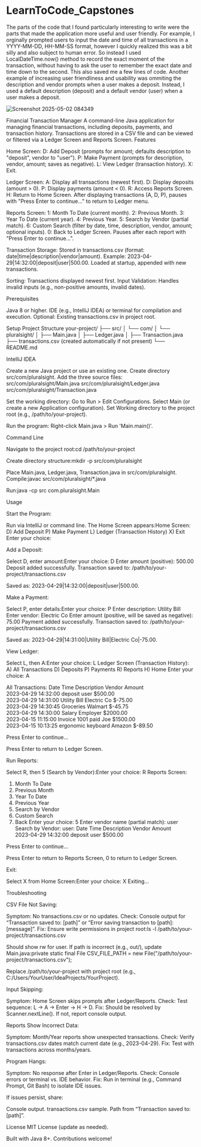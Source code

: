 # LearnToCode_Capstones

The parts of the code that I found particularly interesting to write were the parts that made the application more useful and user friendly. For example, I orginally prompted users to input the date and time of all transactions in a YYYY-MM-DD, HH-MM-SS format, however I quickly realized this was a bit silly and also subject to human error. So instead I used LocalDateTime.now() method to record the exact moment of the transaction, without having to ask the user to remember the exact date and time down to the second. This also saved me a few lines of code. 
Another example of increasing user friendliness and usability was ommiting the description and vendor prompts when a user makes a deposit. Instead, I used a default description (deposit) and a default vendor (user) when a user makes a deposit.

![Screenshot 2025-05-02 084349](https://github.com/user-attachments/assets/4b5a0696-1a2b-4699-8ccc-bfc47847681f)

Financial Transaction Manager
A command-line Java application for managing financial transactions, including deposits, payments, and transaction history. Transactions are stored in a CSV file and can be viewed or filtered via a Ledger Screen and Reports Screen.
Features

Home Screen:
D: Add Deposit (prompts for amount; defaults description to "deposit", vendor to "user").
P: Make Payment (prompts for description, vendor, amount; saves as negative).
L: View Ledger (transaction history).
X: Exit.


Ledger Screen:
A: Display all transactions (newest first).
D: Display deposits (amount > 0).
P: Display payments (amount < 0).
R: Access Reports Screen.
H: Return to Home Screen.
After displaying transactions (A, D, P), pauses with "Press Enter to continue..." to return to Ledger menu.


Reports Screen:
1: Month To Date (current month).
2: Previous Month.
3: Year To Date (current year).
4: Previous Year.
5: Search by Vendor (partial match).
6: Custom Search (filter by date, time, description, vendor, amount; optional inputs).
0: Back to Ledger Screen.
Pauses after each report with "Press Enter to continue...".


Transaction Storage:
Stored in transactions.csv (format: date|time|description|vendor|amount).
Example: 2023-04-29|14:32:00|deposit|user|500.00.
Loaded at startup, appended with new transactions.


Sorting: Transactions displayed newest first.
Input Validation: Handles invalid inputs (e.g., non-positive amounts, invalid dates).

Prerequisites

Java 8 or higher.
IDE (e.g., IntelliJ IDEA) or terminal for compilation and execution.
Optional: Existing transactions.csv in project root.

Setup
Project Structure
your-project/
├── src/
│   └── com/
│       └── pluralsight/
│           ├── Main.java
│           ├── Ledger.java
│           ├── Transaction.java
├── transactions.csv  (created automatically if not present)
└── README.md

IntelliJ IDEA

Create a new Java project or use an existing one.
Create directory src/com/pluralsight.
Add the three source files:
src/com/pluralsight/Main.java
src/com/pluralsight/Ledger.java
src/com/pluralsight/Transaction.java


Set the working directory:
Go to Run > Edit Configurations.
Select Main (or create a new Application configuration).
Set Working directory to the project root (e.g., /path/to/your-project).


Run the program:
Right-click Main.java > Run 'Main.main()'.



Command Line

Navigate to the project root:cd /path/to/your-project


Create directory structure:mkdir -p src/com/pluralsight


Place Main.java, Ledger.java, Transaction.java in src/com/pluralsight.
Compile:javac src/com/pluralsight/*.java


Run:java -cp src com.pluralsight.Main



Usage

Start the Program:

Run via IntelliJ or command line.
The Home Screen appears:Home Screen:
D) Add Deposit
P) Make Payment
L) Ledger (Transaction History)
X) Exit
Enter your choice:




Add a Deposit:

Select D, enter amount:Enter your choice: D
Enter amount (positive): 500.00
Deposit added successfully.
Transaction saved to: /path/to/your-project/transactions.csv


Saved as: 2023-04-29|14:32:00|deposit|user|500.00.


Make a Payment:

Select P, enter details:Enter your choice: P
Enter description: Utility Bill
Enter vendor: Electric Co
Enter amount (positive, will be saved as negative): 75.00
Payment added successfully.
Transaction saved to: /path/to/your-project/transactions.csv


Saved as: 2023-04-29|14:31:00|Utility Bill|Electric Co|-75.00.


View Ledger:

Select L, then A:Enter your choice: L
Ledger Screen (Transaction History):
A) All Transactions
D) Deposits
P) Payments
R) Reports
H) Home
Enter your choice: A

All Transactions:
Date         Time       Description          Vendor          Amount    
2023-04-29   14:32:00   deposit              user            $500.00    
2023-04-29   14:31:00   Utility Bill         Electric Co     $-75.00    
2023-04-29   14:30:45   Groceries            Walmart         $-45.75    
2023-04-29   14:30:00   Salary               Employer        $2000.00   
2023-04-15   11:15:00   Invoice 1001 paid    Joe             $1500.00   
2023-04-15   10:13:25   ergonomic keyboard   Amazon          $-89.50    

Press Enter to continue...


Press Enter to return to Ledger Screen.


Run Reports:

Select R, then 5 (Search by Vendor):Enter your choice: R
Reports Screen:
1) Month To Date
2) Previous Month
3) Year To Date
4) Previous Year
5) Search by Vendor
6) Custom Search
0) Back
Enter your choice: 5
Enter vendor name (partial match): user
Search by Vendor: user:
Date         Time       Description          Vendor          Amount    
2023-04-29   14:32:00   deposit              user            $500.00    

Press Enter to continue...


Press Enter to return to Reports Screen, 0 to return to Ledger Screen.


Exit:

Select X from Home Screen:Enter your choice: X
Exiting...





Troubleshooting

CSV File Not Saving:

Symptom: No transactions.csv or no updates.
Check: Console output for “Transaction saved to: [path]” or “Error saving transaction to [path]: [message]”.
Fix:
Ensure write permissions in project root:ls -l /path/to/your-project/transactions.csv

Should show rw for user.
If path is incorrect (e.g., out/), update Main.java:private static final File CSV_FILE_PATH = new File("/path/to/your-project/transactions.csv");


Replace /path/to/your-project with project root (e.g., C:/Users/YourUser/IdeaProjects/YourProject).




Input Skipping:

Symptom: Home Screen skips prompts after Ledger/Reports.
Check: Test sequence: L → A → Enter → H → D.
Fix: Should be resolved by Scanner.nextLine(). If not, report console output.


Reports Show Incorrect Data:

Symptom: Month/Year reports show unexpected transactions.
Check: Verify transactions.csv dates match current date (e.g., 2023-04-29).
Fix: Test with transactions across months/years.


Program Hangs:

Symptom: No response after Enter in Ledger/Reports.
Check: Console errors or terminal vs. IDE behavior.
Fix: Run in terminal (e.g., Command Prompt, Git Bash) to isolate IDE issues.



If issues persist, share:

Console output.
transactions.csv sample.
Path from “Transaction saved to: [path]”.

License
MIT License (update as needed).

Built with Java 8+. Contributions welcome!

